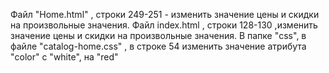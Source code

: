Файл "Home.html" , строки 249-251 - изменить значение цены и скидки на произвольные значения.
Файл index.html , строки 128-130 ,изменить значение цены и скидки на произвольные значения.
В папке "css", в файле "catalog-home.css" , в строке 54 изменить значение атрибута "color" с "white", на "red"
